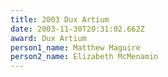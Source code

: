 ```yaml
---
title: 2003 Dux Artium
date: 2003-11-30T20:31:02.662Z
award: Dux Artium
person1_name: Matthew Maguire
person2_name: Elizabeth McMenamin
---
```


